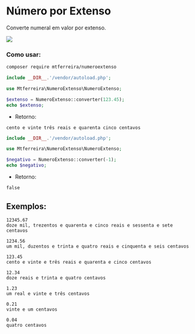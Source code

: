 # Número por Extenso

Converte numeral em valor por extenso.

[<img src="https://img.shields.io/github/license/mashape/apistatus.svg">](https://github.com/mtferreira/numeroextenso/blob/master/LICENSE)

### Como usar:

```bash
composer require mtferreira/numeroextenso
```

```php
include __DIR__.'/vendor/autoload.php';

use Mtferreira\NumeroExtenso\NumeroExtenso;

$extenso = NumeroExtenso::converter(123.45);
echo $extenso;
```

- Retorno:
```
cento e vinte três reais e quarenta cinco centavos
```

```php
include __DIR__.'/vendor/autoload.php';

use Mtferreira\NumeroExtenso\NumeroExtenso;

$negativo = NumeroExtenso::converter(-1);
echo $negativo;
```
- Retorno:
```
false
```

## Exemplos:

```
12345.67
doze mil, trezentos e quarenta e cinco reais e sessenta e sete centavos

1234.56
um mil, duzentos e trinta e quatro reais e cinquenta e seis centavos

123.45
cento e vinte e três reais e quarenta e cinco centavos

12.34
doze reais e trinta e quatro centavos

1.23
um real e vinte e três centavos

0.21
vinte e um centavos

0.04
quatro centavos
```
